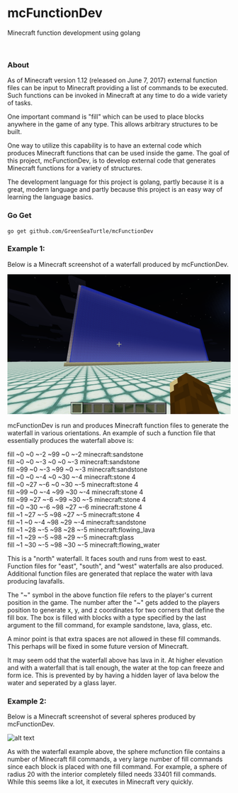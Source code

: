 # mcFunctionDev
Minecraft function development using golang

<br>

### About

As of Minecraft version 1.12 (released on June 7, 2017) external
function files can be input to Minecraft providing a list of commands
to be executed. Such functions can be invoked in Minecraft at any time
to do a wide variety of tasks.

One important command is "fill" which can be used to place blocks
anywhere in the game of any type. This allows arbitrary structures to
be built.

One way to utilize this capability is to have an external code which
produces Minecraft functions that can be used inside the game. The
goal of this project, mcFunctionDev, is to develop external code
that generates Minecraft functions for a variety of structures.

The development language for this project is golang, partly because it
is a great, modern language and partly because this project is an easy
way of learning the language basics.

### Go Get

    go get github.com/GreenSeaTurtle/mcFunctionDev


### Example 1:

Below is a Minecraft screenshot of a waterfall produced by
mcFunctionDev.

![alt text](exampleWaterfall.png)

mcFunctionDev is run and produces Minecraft function files to generate
the waterfall in various orientations. An example of such a function
file that essentially produces the waterfall above is:

fill ~0 ~0 ~-2 ~99 ~0 ~-2 minecraft:sandstone  
fill ~0 ~0 ~-3 ~0 ~0 ~-3 minecraft:sandstone  
fill ~99 ~0 ~-3 ~99 ~0 ~-3 minecraft:sandstone  
fill ~0 ~0 ~-4 ~0 ~30 ~-4 minecraft:stone 4  
fill ~0 ~27 ~-6 ~0 ~30 ~-5 minecraft:stone 4  
fill ~99 ~0 ~-4 ~99 ~30 ~-4 minecraft:stone 4  
fill ~99 ~27 ~-6 ~99 ~30 ~-5 minecraft:stone 4  
fill ~0 ~30 ~-6 ~98 ~27 ~-6 minecraft:stone 4  
fill ~1 ~27 ~-5 ~98 ~27 ~-5 minecraft:stone 4  
fill ~1 ~0 ~-4 ~98 ~29 ~-4 minecraft:sandstone  
fill ~1 ~28 ~-5 ~98 ~28 ~-5 minecraft:flowing_lava  
fill ~1 ~29 ~-5 ~98 ~29 ~-5 minecraft:glass  
fill ~1 ~30 ~-5 ~98 ~30 ~-5 minecraft:flowing_water

This is a "north" waterfall. It faces south and runs from west to
east. Function files for "east", "south", and "west" waterfalls are
also produced. Additional function files are generated that replace
the water with lava producing lavafalls.

The "\~" symbol in the above function file refers to the player's
current position in the game. The number after the "\~" gets added to
the players position to generate x, y, and z coordinates for two
corners that define the fill box. The box is filled with blocks with a
type specified by the last argument to the fill command, for example
sandstone, lava, glass, etc.

A minor point is that extra spaces are not allowed in these
fill commands. This perhaps will be fixed in some future
version of Minecraft.

It may seem odd that the waterfall above has lava in it. At higher
elevation and with a waterfall that is tall enough, the water at the
top can freeze and form ice. This is prevented by by having a hidden
layer of lava below the water and seperated by a glass layer.


### Example 2:

Below is a Minecraft screenshot of several spheres produced by
mcFunctionDev.

![alt text](exampleSpheres.png)

As with the waterfall example above, the sphere mcfunction file
contains a number of Minecraft fill commands, a very large number of
fill commands since each block is placed with one fill command. For
example, a sphere of radius 20 with the interior completely filled
needs 33401 fill commands. While this seems like a lot, it executes in
Minecraft very quickly.
